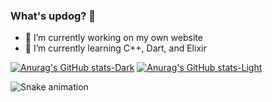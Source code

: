 ### What's updog? 👋

- 🔭 I’m currently working on my own website
- 🌱 I’m currently learning C++, Dart, and Elixir

[![Anurag's GitHub stats-Dark](https://github-readme-stats.vercel.app/api?username=nnhoang215&show_icons=true&theme=dark#gh-dark-mode-only)](https://github.com/anuraghazra/github-readme-stats#gh-dark-mode-only)
[![Anurag's GitHub stats-Light](https://github-readme-stats.vercel.app/api?username=nnhoang215&show_icons=true&theme=default#gh-light-mode-only)](https://github.com/anuraghazra/github-readme-stats#gh-light-mode-only)

![Snake animation](https://github.com/nnhoang215/nnhoang215/blob/output/github-contribution-grid-snake.svg)
